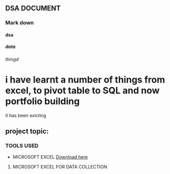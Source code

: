 ## DSA DOCUMENT
### Mark down
#### dsa
##### data
*thingd*
# i have learnt a number of things from excel, to pivot table to SQL and now portfolio building
 it has been exicting
 ## project topic:
### TOOLS USED
- MICROSOFT EXCEL [Download here](https:microsoft.com)
1. MICROSOFT EXCEL FOR DATA COLLECTION

   ```sql
